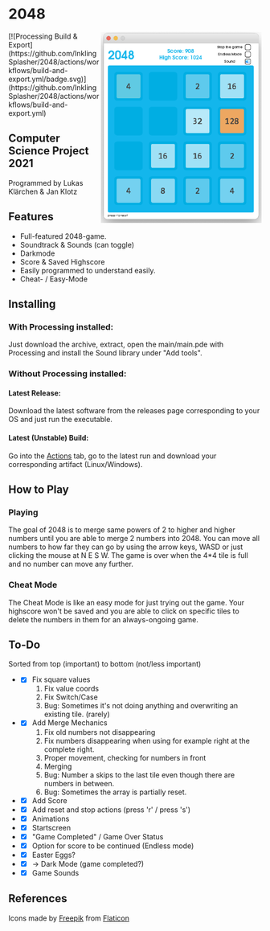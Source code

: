 # 2048
<img src="/development/2048-Bright.png" alt="2048 Bright" width="320" height="380" align="right">
[![Processing Build & Export](https://github.com/InklingSplasher/2048/actions/workflows/build-and-export.yml/badge.svg)](https://github.com/InklingSplasher/2048/actions/workflows/build-and-export.yml)

## Computer Science Project 2021
Programmed by Lukas Klärchen & Jan Klotz

## Features
* Full-featured 2048-game.
* Soundtrack & Sounds (can toggle)
* Darkmode
* Score & Saved Highscore
* Easily programmed to understand easily.
* Cheat- / Easy-Mode

## Installing
### With Processing installed:
Just download the archive, extract, open the main/main.pde with Processing and install the Sound library under "Add tools".
### Without Processing installed:
#### Latest Release:
Download the latest software from the releases page corresponding to your OS and just run the executable.
#### Latest (Unstable) Build:
Go into the [Actions](https://github.com/InklingSplasher/2048/actions/workflows/build-and-export.yml) tab, go to the latest run and download your corresponding artifact (Linux/Windows).

## How to Play
### Playing
The goal of 2048 is to merge same powers of 2 to higher and higher numbers until you are able to merge 2 numbers into 2048.
You can move all numbers to how far they can go by using the arrow keys, WASD or just clicking the mouse at N E S W.
The game is over when the 4\*4 tile is full and no number can move any further.
### Cheat Mode
The Cheat Mode is like an easy mode for just trying out the game. Your highscore won't be saved and you are able to click on specific tiles to delete the numbers in them for an always-ongoing game.

## To-Do
Sorted from top (important) to bottom (not/less important)

* - [x] Fix square values
    1. Fix value coords
    2. Fix Switch/Case
    3. Bug: Sometimes it's not doing anything and overwriting an existing tile. (rarely)
* - [x] Add Merge Mechanics
    1. Fix old numbers not disappearing
    2. Fix numbers disappearing when using for example right at the complete right.
    3. Proper movement, checking for numbers in front
    4. Merging
    5. Bug: Number a skips to the last tile even though there are numbers in between.
    6. Bug: Sometimes the array is partially reset.
* - [x] Add Score
* - [x] Add reset and stop actions (press 'r' / press 's')
* - [x] Animations
* - [x] Startscreen
* - [x] "Game Completed" / Game Over Status
* - [x] Option for score to be continued (Endless mode)
* - [x] Easter Eggs?
* - [x] -> Dark Mode (game completed?)
* - [x] Game Sounds

## References
Icons made by [Freepik](https://www.freepik.com) from [Flaticon](https://www.flaticon.com/)
